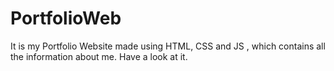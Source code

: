 # PortfolioWeb
It is my Portfolio Website made using HTML, CSS and JS , which contains all the information about me. Have a look at it.
